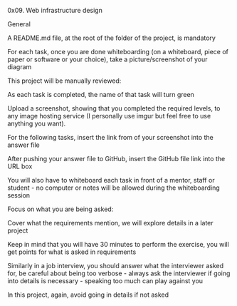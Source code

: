 0x09. Web infrastructure design

General

A README.md file, at the root of the folder of the project, is mandatory

For each task, once you are done whiteboarding (on a whiteboard, piece of paper or software or your choice), take a picture/screenshot of your diagram

This project will be manually reviewed:

As each task is completed, the name of that task will turn green

Upload a screenshot, showing that you completed the required levels, to any image hosting service (I personally use imgur but feel free to use anything you want).

For the following tasks, insert the link from of your screenshot into the answer file

After pushing your answer file to GitHub, insert the GitHub file link into the URL box

You will also have to whiteboard each task in front of a mentor, staff or student - no computer or notes will be allowed during the whiteboarding session

Focus on what you are being asked:

Cover what the requirements mention, we will explore details in a later project

Keep in mind that you will have 30 minutes to perform the exercise, you will get points for what is asked in requirements

Similarly in a job interview, you should answer what the interviewer asked for, be careful about being too verbose - always ask the interviewer if going into details is necessary - speaking too much can play against you

In this project, again, avoid going in details if not asked
